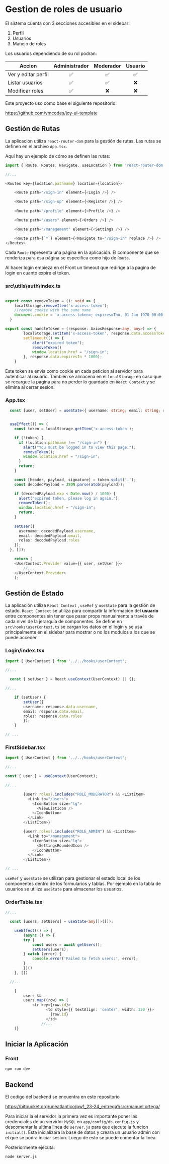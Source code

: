 # Gestion de roles de usuario

El sistema cuenta con 3 secciones accesibles en el sidebar:
1. Perfil
2. Usuarios
3. Manejo de roles

Los usuarios dependiendo de su rol podran:

| Accion | Administrador | Moderador | Usuario |
| ------ | :------: | :------: | :------: |
| Ver y editar perfil | ✅ | ✅ | ✅ |
| Listar usuarios | ✅ | ✅ | ❌ |
| Modificar roles | ✅ | ❌ | ❌ |

Este proyecto uso como base el siguiente repositorio:

https://github.com/vmcodes/joy-ui-template


## Gestión de Rutas

La aplicación utiliza `react-router-dom` para la gestión de rutas. Las rutas se definen en el archivo `App.tsx`.

Aquí hay un ejemplo de cómo se definen las rutas:

```typescript
import { Route, Routes, Navigate, useLocation } from 'react-router-dom';

//...

<Routes key={location.pathname} location={location}>

    <Route path="/sign-in" element={<Login />} />

    <Route path="/sign-up" element={<Register />} />
    
    <Route path="/profile" element={<Profile />} />

    <Route path="/users" element={<Orders />} />

    <Route path="/management" element={<Settings />} />

    <Route path={`*`} element={<Navigate to="/sign-in" replace />} />
</Routes>
```
Cada `Route` representa una página en la aplicación. El componente que se renderiza para esa página se especifica como hijo de `Route`.

Al hacer login empieza en el Front un timeout que redirige a la pagina de login en cuanto expire el token.

### src\utils\auth\index.ts
```typescript

export const removeToken = (): void => {
    localStorage.removeItem('x-access-token');
    //remove cookie with the same name
    document.cookie = 'x-access-token=; expires=Thu, 01 Jan 1970 00:00:00 UTC; path=/;';
  }

export const handleToken = (response: AxiosResponse<any, any>) => {
        localStorage.setItem('x-access-token', response.data.accessToken);
        setTimeout(() => {
            alert("expired token");
            removeToken()
            window.location.href = "/sign-in";
        }, response.data.expiresIn * 1000);
    }
```

Este token se envia como cookie en cada peticion al servidor para autenticar al usuario. Tambien se almacena en el `localStorage` en caso que se recargue la pagina para no perder lo guardado en `React Context` y se elimina al cerrar sesion.

### App.tsx
```typescript
  const [user, setUser] = useState<{ username: string; email: string; roles: string[]; }>({ username: '', email: '', roles: [] });


  useEffect(() => {
    const token = localStorage.getItem('x-access-token');

    if (!token) {
      if (location.pathname !== "/sign-in") {
        alert("You must be logged in to view this page.");
        removeToken();
        window.location.href = "/sign-in";
      }
      return;
    }

    const [header, payload, signature] = token.split('.');
    const decodedPayload = JSON.parse(atob(payload));

    if (decodedPayload.exp < Date.now() / 1000) {
      alert("expired token, please log in again.");
      removeToken();
      window.location.href = "/sign-in";
      return;
    }
  
    setUser({
      username: decodedPayload.username,
      email: decodedPayload.email,
      roles: decodedPayload.roles
    });
  }, []);

    return (
    <UserContext.Provider value={{ user, setUser }}>
        //...
    </UserContext.Provider>
    );
```

## Gestión de Estado
La aplicación utiliza `React Context` , `useRef` y `useState` para la gestión de estado. `React Context` se utiliza para compartir la informacion del **usuario** entre componentes sin tener que pasar props manualmente a través de cada nivel de la jerarquía de componentes. Se define en  `src\hooks\userContext.ts` se cargan los datos en el login y se usa principalmente en el sidebar para mostrar o no los modulos a los que se puede acceder

### Login/index.tsx
```typescript
import { UserContext } from '../../hooks/userContext';

//...

  const { setUser } = React.useContext(UserContext) || {};

//...

    if (setUser) {
        setUser({
        username: response.data.username,
        email: response.data.email,
        roles: response.data.roles
        });
    }

// ...

```

### FirstSidebar.tsx
```typescript
import { UserContext } from '../../hooks/userContext';

//...

const { user } = useContext(UserContext);

//...

        {user?.roles?.includes("ROLE_MODERATOR") && <ListItem>
          <Link to="/users">
            <IconButton size="lg">
              <ViewListIcon />
            </IconButton>
          </Link>
        </ListItem>}

        {user?.roles?.includes("ROLE_ADMIN") && <ListItem>
          <Link to="/management">
            <IconButton size="lg">
              <SettingsRoundedIcon />
            </IconButton>
          </Link>
        </ListItem>}

// ...

```

`useRef` y `useState` se utilizan para gestionar el estado local de los componentes dentro de los formularios y tablas. Por ejemplo en la tabla de usuarios se utiliza `useState` para almacenar los usuarios.

### OrderTable.tsx
```typescript
//...

  const [users, setUsers] = useState<any[]>([]);

    useEffect(() => {
        (async () => {
        try {
            const users = await getUsers();
            setUsers(users);
        } catch (error) {
            console.error('Failed to fetch users:', error);
        }
        })()
    }, [])

  //...

    {
        users &&
        users.map((row) => (
            <tr key={row.id}>
                  <td style={{ textAlign: 'center', width: 120 }}>
                    {row.id}
                  </td>
                //...
    )}

```
## Iniciar la Aplicación

### Front
    
```bash
npm run dev
```
## Backend

El codigo del backend se encuentra en este repositorio

https://bitbucket.org/uneatlantico/pw1_23-24_entrega1/src/manuel.ortega/

Para iniciar la el servidor la primera vez es importante poner las credenciales de un servidor `MySQL` en `app/config/db.config.js` y descomentar la ultima linea de `server.js` para que ejecute la funcion `initial()`. Esta inicializara la base de datos y creara un usuario admin con el que se podra iniciar sesion. Luego de esto se puede comentar la linea.

Posteriormente ejecuta:
    
```bash
node server.js
```
